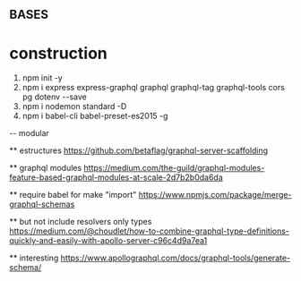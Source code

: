 ## BASES

# construction
1. npm init -y
2. npm i express express-graphql graphql graphql-tag graphql-tools cors pg dotenv --save
3. npm i nodemon standard -D  
4. npm i babel-cli babel-preset-es2015 -g


-- modular

** estructures
https://github.com/betaflag/graphql-server-scaffolding

** graphql modules
https://medium.com/the-guild/graphql-modules-feature-based-graphql-modules-at-scale-2d7b2b0da6da

** require babel for make "import"
https://www.npmjs.com/package/merge-graphql-schemas

** but not include resolvers only types
https://medium.com/@choudlet/how-to-combine-graphql-type-definitions-quickly-and-easily-with-apollo-server-c96c4d9a7ea1

** interesting
https://www.apollographql.com/docs/graphql-tools/generate-schema/